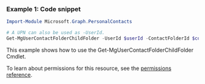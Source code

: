 ### Example 1: Code snippet

```powershellImport-Module Microsoft.Graph.PersonalContacts

# A UPN can also be used as -UserId.
Get-MgUserContactFolderChildFolder -UserId $userId -ContactFolderId $contactFolderId
```
This example shows how to use the Get-MgUserContactFolderChildFolder Cmdlet.
To learn about permissions for this resource, see the [permissions reference](/graph/permissions-reference).

